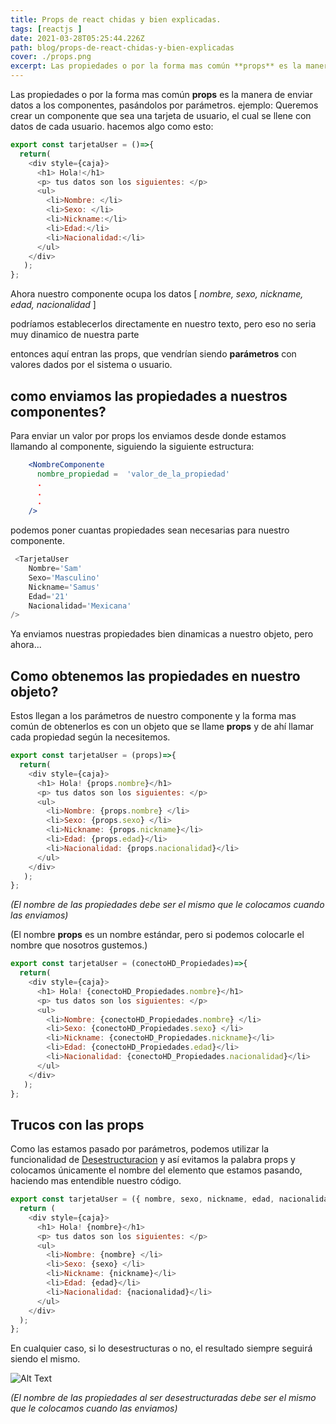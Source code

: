 ```yaml
---
title: Props de react chidas y bien explicadas.
tags: [reactjs ]
date: 2021-03-28T05:25:44.226Z
path: blog/props-de-react-chidas-y-bien-explicadas
cover: ./props.png
excerpt: Las propiedades o por la forma mas común **props** es la manera de enviar datos a los componentes, pasándolos por parámetros.
---
```


Las propiedades o por la forma mas común **props** es la manera de enviar datos a los componentes, pasándolos por parámetros.
ejemplo:
Queremos crear un componente que sea una tarjeta de usuario, el cual se llene con datos de cada usuario.
hacemos algo como esto:
```js
export const tarjetaUser = ()=>{
  return( 
    <div style={caja}>
      <h1> Hola!</h1>
      <p> tus datos son los siguientes: </p>
      <ul>
        <li>Nombre: </li>
        <li>Sexo: </li>
        <li>Nickname:</li>
        <li>Edad:</li>
        <li>Nacionalidad:</li>
      </ul>
    </div>
   );
};
```


Ahora nuestro componente ocupa los datos [ *nombre, sexo, nickname, edad, nacionalidad* ]

podríamos establecerlos directamente en nuestro texto, pero eso no seria muy dinamico de nuestra parte

entonces aquí entran las props, que vendrían siendo **parámetros** con valores dados por el sistema o usuario.

## como enviamos las propiedades a nuestros componentes?

Para enviar un valor por props los enviamos desde donde estamos llamando al componente, siguiendo la siguiente estructura:

```jsx
    <NombreComponente
      nombre_propiedad =  'valor_de_la_propiedad'  
	  .
	  .
	  .  
    />
```
podemos poner cuantas propiedades sean necesarias para nuestro componente.

```js
 <TarjetaUser
    Nombre='Sam'
    Sexo='Masculino'
    Nickname='Samus'
    Edad='21'
    Nacionalidad='Mexicana'
/>
```

Ya enviamos nuestras propiedades bien dinamicas a nuestro objeto, pero ahora...
## Como obtenemos las propiedades en nuestro objeto?

Estos llegan a los parámetros de nuestro componente y la forma mas común de  obtenerlos es con un objeto que se llame **props** y de ahí llamar cada propiedad según la necesitemos.

```js
export const tarjetaUser = (props)=>{
  return( 
    <div style={caja}>
      <h1> Hola! {props.nombre}</h1>
      <p> tus datos son los siguientes: </p>
      <ul>
        <li>Nombre: {props.nombre} </li>
        <li>Sexo: {props.sexo} </li>
        <li>Nickname: {props.nickname}</li>
        <li>Edad: {props.edad}</li>
        <li>Nacionalidad: {props.nacionalidad}</li>
      </ul>
    </div>
   );
};
```


*(El nombre de las propiedades debe ser el mismo que le colocamos cuando las enviamos)*

(El nombre **props** es un nombre estándar, pero si podemos colocarle el nombre que nosotros gustemos.)
```js
export const tarjetaUser = (conectoHD_Propiedades)=>{
  return( 
    <div style={caja}>
      <h1> Hola! {conectoHD_Propiedades.nombre}</h1>
      <p> tus datos son los siguientes: </p>
      <ul>
        <li>Nombre: {conectoHD_Propiedades.nombre} </li>
        <li>Sexo: {conectoHD_Propiedades.sexo} </li>
        <li>Nickname: {conectoHD_Propiedades.nickname}</li>
        <li>Edad: {conectoHD_Propiedades.edad}</li>
        <li>Nacionalidad: {conectoHD_Propiedades.nacionalidad}</li>
      </ul>
    </div>
   );
};
```

## Trucos con las props

Como las estamos pasado por parámetros, podemos utilizar la funcionalidad de [Desestructuracion](https://developer.mozilla.org/es/docs/Web/JavaScript/Referencia/Operadores/Destructuring_assignment) y así evitamos la palabra props y colocamos únicamente el nombre del elemento que estamos pasando, haciendo mas entendible nuestro código.

```js
export const tarjetaUser = ({ nombre, sexo, nickname, edad, nacionalidad }) => {
  return (
    <div style={caja}>
      <h1> Hola! {nombre}</h1>
      <p> tus datos son los siguientes: </p>
      <ul>
        <li>Nombre: {nombre} </li>
        <li>Sexo: {sexo} </li>
        <li>Nickname: {nickname}</li>
        <li>Edad: {edad}</li>
        <li>Nacionalidad: {nacionalidad}</li>
      </ul>
    </div>
  );
};
```

En cualquier caso, si lo desestructuras o no, el resultado siempre seguirá siendo el mismo.

![Alt Text](https://dev-to-uploads.s3.amazonaws.com/i/m8yt047fxzpwcphj0plj.PNG)

*(El nombre de las propiedades al ser desestructuradas debe ser el mismo que le colocamos cuando las enviamos)*